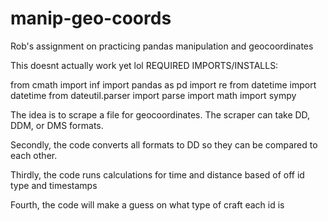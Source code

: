 # manip-geo-coords
Rob's assignment on practicing pandas manipulation and geocoordinates

This doesnt actually work yet lol
REQUIRED IMPORTS/INSTALLS:

from cmath import inf
import pandas as pd
import re
from datetime import datetime
from dateutil.parser import parse
import math
import sympy


The idea is to scrape a file for geocoordinates. The scraper can take DD, DDM, or DMS formats. 

Secondly, the code converts all formats to DD so they can be compared to each other.

Thirdly, the code runs calculations for time and distance based of off id type and timestamps

Fourth, the code will make a guess on what type of craft each id is

